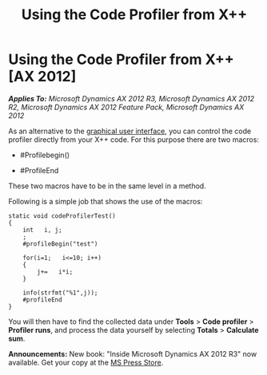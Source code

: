 ﻿---
title: Using the Code Profiler from X++
TOCTitle: Using the Code Profiler from X++
ms:assetid: c0c2cc92-ef1d-4691-bfd6-b837d2a8359f
ms:mtpsurl: https://msdn.microsoft.com/en-us/library/Aa863679(v=AX.60)
ms:contentKeyID: 35250079
ms.date: 05/18/2015
mtps_version: v=AX.60
---

# Using the Code Profiler from X++ [AX 2012]


_**Applies To:** Microsoft Dynamics AX 2012 R3, Microsoft Dynamics AX 2012 R2, Microsoft Dynamics AX 2012 Feature Pack, Microsoft Dynamics AX 2012_

As an alternative to the [graphical user interface](how-to-use-the-code-profiler.md), you can control the code profiler directly from your X++ code. For this purpose there are two macros:

  - \#Profilebegin()

  - \#ProfileEnd

These two macros have to be in the same level in a method.

Following is a simple job that shows the use of the macros:

    static void codeProfilerTest() 
    { 
        int   i, j; 
        ;   
        #profileBegin("test")   
        
        for(i=1;   i<=10; i++) 
        {   
            j+=   i*i; 
        }   
        
        info(strfmt("%1",j));   
        #profileEnd   
    } 

You will then have to find the collected data under **Tools** \> **Code profiler** \> **Profiler runs**, and process the data yourself by selecting **Totals** \> **Calculate sum**.

  
**Announcements:** New book: "Inside Microsoft Dynamics AX 2012 R3" now available. Get your copy at the [MS Press Store](https://www.microsoftpressstore.com/store/inside-microsoft-dynamics-ax-2012-r3-9780735685109).

